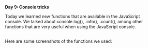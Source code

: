 <strong>Day 9: Console tricks</strong> <br>

Today we learned new functions that are available in the JavaScript console.
We talked about console.log(), .info(), .count(), among other functions that
are very useful when using the JavaScript console. <br><br>

Here are some screenshots of the functions we used: 
